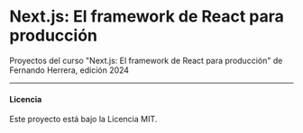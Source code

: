 # Next.js: El framework de React para producción
Proyectos del curso "Next.js: El framework de React para producción" de Fernando Herrera, edición 2024

<hr/>

#### Licencia
Este proyecto está bajo la Licencia MIT.
